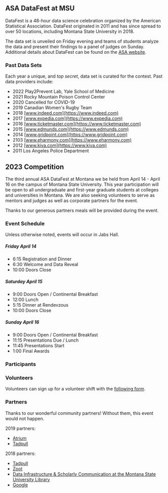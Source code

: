 ## ASA DataFest at MSU

DataFest is a 48-hour data science celebration organized by the American Statistical Association. DataFest originated in 2011 and has since spread to over 50 locations, including Montana State University in 2018. 

The data set is unveiled on Friday evening and teams of students analyze the data and present their findings to a panel of judges on Sunday. Additional details about DataFest can be found on the [ASA website](https://ww2.amstat.org/education/datafest/).


### Past Data Sets

Each year a unique, and *top secret*, data set is curated for the contest. Past data providers include:

- 2022 Play2Prevent Lab, Yale School of Medicine
- 2021 Rocky Mountain Poison Control Center
- 2020 Cancelled for COVID-19
- 2019 Canadian Women's Rugby Team
- 2018 [www.indeed.com](https://www.indeed.com)
- 2017 [www.expedia.com](https://www.expedia.com)
- 2016 [www.ticketmaster.com](https://www.ticketmaster.com)
- 2015 [www.edmunds.com](https://www.edmunds.com)
- 2014 [www.gridpoint.com](https://www.gridpoint.com)
- 2103 [www.eharmony.com](https://www.eharmony.com)
- 2012 [www.kiva.com](https://www.kiva.com)
- 2011 Los Angeles Police Department

## 2023 Competition
The third annual ASA DataFest at Montana we be held from April 14 - April 16 on the campus of Montana State University. This year participation will be open to all undergraduate and first-year graduate students at colleges and universities in Montana. We are also seeking volunteers to serve as mentors and judges as well as corporate partners for the event.

Thanks to our generous partners meals will be provided during the event.


### Event Schedule
Unless otherwise noted, events will occur in Jabs Hall.

##### Friday April 14
- 6:15 Registration and Dinner
- 6:30 Welcome and Data Reveal
- 10:00 Doors Close

##### Saturday April 15
- 9:00 Doors Open / Continental Breakfast
- 12:00 Lunch
- 5:15 Dinner at Rendevzous
- 10:00 Doors Close

##### Sunday April 16
- 9:00 Doors Open / Continental Breakfast
- 11:15 Presentations Due / Lunch
- 11:45 Presentations Start
- 1:00 Final Awards


### Participants


### Volunteers
Volunteers can sign up for a volunteer shift with the [following form](https://docs.google.com/spreadsheets/d/1Ycp4_XSsiaDE9qj07EEQa_atoHnJqGt_HkKOkvbQpnU/edit#gid=0).

### Partners

Thanks to our wonderful community partners! Without them, this event would not happen.

2019 partners:
- [Atrium](https://atrium.ai)
- [Tadpull](https://www.tadpull.com)

2018 partners:
- [Tadpull](https://www.tadpull.com)
- [Zoot](https://zootsolutions.com)
- [Data Infrastructure & Scholarly Communication at the Montana State University Library](https://www.montana.edu/disc/)
- [Google](https://www.google.com)
